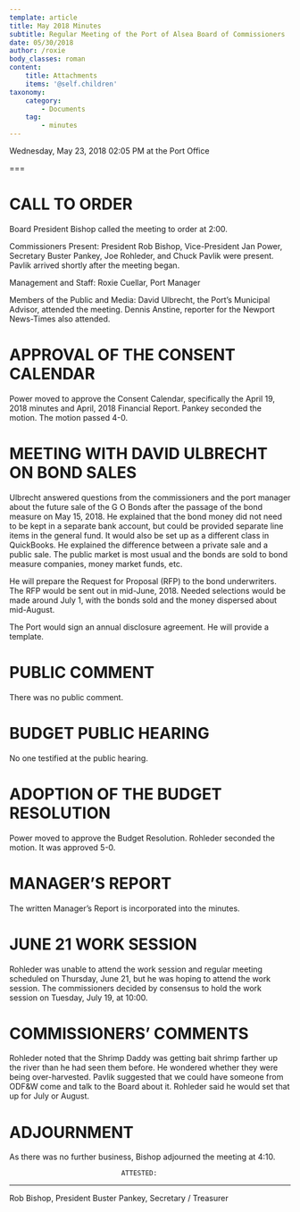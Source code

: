 ```yaml
---
template: article
title: May 2018 Minutes
subtitle: Regular Meeting of the Port of Alsea Board of Commissioners
date: 05/30/2018
author: /roxie
body_classes: roman
content:
    title: Attachments
    items: '@self.children'
taxonomy:
    category: 
        - Documents
    tag: 
        - minutes
---
```


Wednesday, May 23, 2018 02:05 PM at the Port Office

===


# CALL TO ORDER

Board President Bishop called the meeting to order at 2:00.

Commissioners Present:  President Rob Bishop, Vice-President Jan Power, Secretary Buster Pankey, Joe Rohleder, and Chuck Pavlik were present.  Pavlik arrived shortly after the meeting began.

Management and Staff:  Roxie Cuellar, Port Manager

Members of the Public and Media:	  David Ulbrecht, the Port’s Municipal Advisor, attended the meeting.  Dennis Anstine, reporter for the Newport News-Times also attended.

# APPROVAL OF THE CONSENT CALENDAR

Power moved to approve the Consent Calendar, specifically the April 19, 2018 minutes and April, 2018 Financial Report.  Pankey seconded the motion.  The motion passed 4-0.

# MEETING WITH DAVID ULBRECHT ON BOND SALES

Ulbrecht answered questions from the commissioners and the port manager about the future sale of the G O Bonds after the passage of the bond measure on May 15, 2018.  He explained that the bond money did not need to be kept in a separate bank account, but could be provided separate line items in the general fund. It would also be set up as a different class in QuickBooks.  He explained the difference between a private sale and a public sale.  The public market is most usual and the bonds are sold to bond measure companies, money market funds, etc.

He will prepare the Request for Proposal (RFP) to the bond underwriters.  The RFP would be sent out in mid-June, 2018.  Needed selections would be made around July 1, with the bonds sold and the money dispersed about mid-August.

The Port would sign an annual disclosure agreement.  He will provide a template.

# PUBLIC COMMENT

There was no public comment.

# BUDGET PUBLIC HEARING

No one testified at the public hearing.

# ADOPTION OF THE BUDGET RESOLUTION

Power moved to approve the Budget Resolution.  Rohleder seconded the motion.  It was approved 5-0.

# MANAGER’S REPORT

The written Manager’s Report is incorporated into the minutes.

# JUNE 21 WORK SESSION
Rohleder was unable to attend the work session and regular meeting scheduled on Thursday, June 21, but he was hoping to attend the work session.  The commissioners decided by consensus to hold the work session on Tuesday, July 19, at 10:00.

# COMMISSIONERS’ COMMENTS

Rohleder noted that the Shrimp Daddy was getting bait shrimp farther up the river than he had seen them before.  He wondered whether they were being over-harvested.  Pavlik suggested that we could have someone from ODF&W come and talk to the Board about it.  Rohleder said he would set that up for July or August.

# ADJOURNMENT

As there was no further business, Bishop adjourned the meeting at 4:10.


								ATTESTED:




______________________________________	____________________________________
Rob Bishop, President					 Buster Pankey, Secretary / Treasurer


